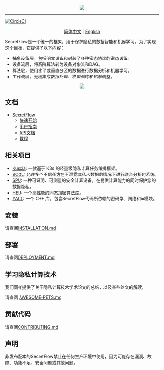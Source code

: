 <div align="center">
    <img src="docs/_static/logo-light.png">
</div>

---

[![CircleCI](https://dl.circleci.com/status-badge/img/gh/secretflow/sfl/tree/main.svg?style=svg&circle-token=CCIPRJ_QQvGvjdbtMsdb1PRSxp25q_6e6f90e05adc88829183994f0ee26f0f3a37cefa)](https://dl.circleci.com/status-badge/redirect/gh/secretflow/sfl/tree/main)

<p align="center">
<a href="./README.zh-CN.md">简体中文</a>｜<a href="./README.md">English</a>
</p>

SecretFlow是一个统一的框架，用于保护隐私的数据智能和机器学习。为了实现这个目标，它提供了以下内容：
- 抽象设备层，包括明文设备和封装了各种密态协议的密态设备。
- 设备流层，将高阶算法转为设备对象流和DAG。
- 算法层，使用水平或垂直分区的数据进行数据分析和机器学习。
- 工作流层，无缝集成数据处理、模型训练和超参调整。

<div align="center">
    <img src="docs/_static/secretflow_arch.svg">
</div>

## 文档

- [SecretFlow](https://www.secretflow.org.cn/docs/secretflow/)
  - [快速开始](https://www.secretflow.org.cn/docs/secretflow/getting_started)
  - [用户指南](https://www.secretflow.org.cn/docs/secretflow/user_guide)
  - [API文档](https://www.secretflow.org.cn/docs/secretflow/api)
  - [教程](https://www.secretflow.org.cn/docs/secretflow/tutorial)

## 相关项目
- [Kuscia](https://github.com/secretflow/kuscia): 一款基于 K3s 的轻量级隐私计算任务编排框架。
- [SCQL](https://github.com/secretflow/scql): 允许多个不信任方在不泄露其私人数据的情况下进行联合分析的系统。
- [SPU](https://github.com/secretflow/spu): 一种可证明、可测量的安全计算设备，在提供计算能力的同时保护您的数据隐私。
- [HEU](https://github.com/secretflow/heu): 一个高性能的同态加密算法库。
- [YACL](https://github.com/secretflow/yacl): 一个 C++ 库，包含SecretFlow代码所依赖的密码学、网络和io模块。

## 安装

请查阅[INSTALLATION.md](./docs/getting_started/installation.md)

## 部署

请查阅[DEPLOYMENT.md](./docs/getting_started/deployment.md)

## 学习隐私计算技术

我们同样提供了关于隐私计算技术学术论文的总结，以及某些论文的解读。

请查阅 [AWESOME-PETS.md](./docs/awesome-pets/awesome-pets.md)

## 贡献代码

请查阅[CONTRIBUTING.md](./CONTRIBUTING.md)

## 声明

非发布版本的SecretFlow禁止在任何生产环境中使用，因为可能存在漏洞、故障、功能不足、安全问题或其他问题。
